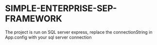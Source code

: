 # SIMPLE-ENTERPRISE-SEP-FRAMEWORK

The project is run on SQL server express, replace the connectionString in App.config with your sql server connection
